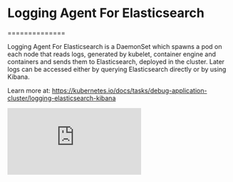 # Logging Agent For Elasticsearch
==============

Logging Agent For Elasticsearch is a DaemonSet which spawns a pod on each node
that reads logs, generated by kubelet, container engine and containers
and sends them to Elasticsearch, deployed in the cluster. Later logs can be
accessed either by querying Elasticsearch directly or by using Kibana.

Learn more at: https://kubernetes.io/docs/tasks/debug-application-cluster/logging-elasticsearch-kibana

[![Analytics](https://kubernetes-site.appspot.com/UA-36037335-10/GitHub/cluster/addons/fluentd-elasticsearch/README.md?pixel)]()

